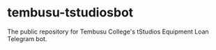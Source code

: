 # tembusu-tstudiosbot
The public repository for Tembusu College's tStudios Equipment Loan Telegram bot.

